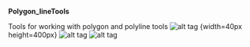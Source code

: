 ****Polygon_lineTools****

Tools for working with polygon and polyline tools
![alt tag](https://github.com/Dan-Patterson/tools_pro/blob/master/Polygon_lineTools/Images/Densify.png "Densify") {width=40px height=400px}
![alt tag](https://github.com/Dan-Patterson/tools_pro/blob/master/Polygon_lineTools/Images/Split_poly_features.png "Split Poly* features") 
![alt tag](https://github.com/Dan-Patterson/tools_pro/blob/master/Polygon_lineTools/Images/sampling_grid_results.png "Sampling grids")
